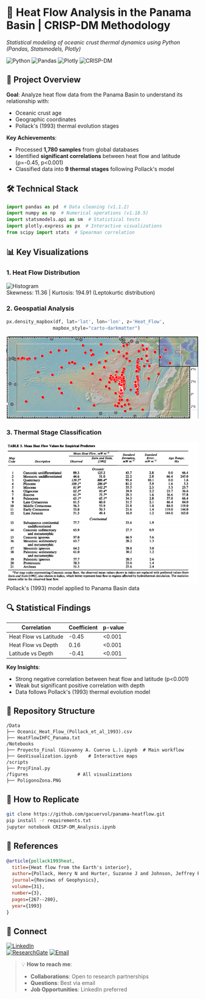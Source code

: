 # 🌋 Heat Flow Analysis in the Panama Basin | CRISP-DM Methodology  
*Statistical modeling of oceanic crust thermal dynamics using Python (Pandas, Statsmodels, Plotly)*  

![Python](https://img.shields.io/badge/Python-3.8+-blue?logo=python) ![Pandas](https://img.shields.io/badge/Pandas-1.1.2-red) ![Plotly](https://img.shields.io/badge/Plotly-5.0+-lightblue) ![CRISP-DM](https://img.shields.io/badge/Methodology-CRISP--DM-orange)

## 📌 Project Overview  
**Goal**: Analyze heat flow data from the Panama Basin to understand its relationship with:  
- Oceanic crust age  
- Geographic coordinates  
- Pollack's (1993) thermal evolution stages  

**Key Achievements**:
- Processed **1,780 samples** from global databases
- Identified **significant correlations** between heat flow and latitude (ρ=-0.45, p<0.001)
- Classified data into **9 thermal stages** following Pollack's model

## 🛠️ Technical Stack
```python
import pandas as pd  # Data cleaning (v1.1.2)
import numpy as np  # Numerical operations (v1.18.5)
import statsmodels.api as sm  # Statistical tests
import plotly.express as px  # Interactive visualizations
from scipy import stats  # Spearman correlation
```

## 📊 Key Visualizations
### 1. Heat Flow Distribution
![Histogram](https://i.imgur.com/heatflow_hist.png)  
Skewness: 11.36 | Kurtosis: 194.91 (Leptokurtic distribution)
### 2. Geospatial Analysis
```python
px.density_mapbox(df, lat='lat', lon='lon', z='Heat_Flow',
                 mapbox_style="carto-darkmatter")
```
![Panama Basin Heat Map](https://github.com/gacuervol/oceanic-heatflow/blob/main/figures/PoligonoZona.PNG)  
### 3. Thermal Stage Classification
![Thermal Stages](https://github.com/gacuervol/oceanic-heatflow/blob/main/figures/tabla%20pollack.PNG)
Pollack's (1993) model applied to Panama Basin data

## 🔍 Statistical Findings
| Correlation               | Coefficient | p-value  |
|---------------------------|-------------|----------|
| Heat Flow vs Latitude      | -0.45       | <0.001   |
| Heat Flow vs Depth         | 0.16        | <0.001   |
| Latitude vs Depth          | -0.41       | <0.001   |

**Key Insights**:
- Strong negative correlation between heat flow and latitude (p<0.001)
- Weak but significant positive correlation with depth
- Data follows Pollack's (1993) thermal evolution model

## 📂 Repository Structure
```text
/Data
├── Oceanic_Heat_Flow_(Pollack_et_al_1993).csv
├── HeatFlowIHFC_Panama.txt
/Notebooks
├── Proyecto_Final (Giovanny A. Cuervo L.).ipynb  # Main workflow
├── GeoVisualization.ipynb    # Interactive maps
/scripts
├── ProjFinal.py  
/figures                  # All visualizations
├── PoligonoZona.PNG
```
## 🚀 How to Replicate
```bash
git clone https://github.com/gacuervol/panama-heatflow.git
pip install -r requirements.txt
jupyter notebook CRISP-DM_Analysis.ipynb
```
## 📜 References
```bibtex
@article{pollack1993heat,
  title={Heat flow from the Earth's interior},
  author={Pollack, Henry N and Hurter, Suzanne J and Johnson, Jeffrey R},
  journal={Reviews of Geophysics},
  volume={31},
  number={3},
  pages={267--280},
  year={1993}
}
```
## 🔗 Connect
[![LinkedIn](https://img.shields.io/badge/LinkedIn-Giovanny_Cuervo-0077B5?style=for-the-badge&logo=linkedin)](linkedin.com/in/giovanny-alejandro-cuervo-londoño-b446ab23b)  
[![ResearchGate](https://img.shields.io/badge/ResearchGate-00CCBB?style=for-the-badge&logo=researchgate)]([https://researchgate.net/tu-perfil](https://www.researchgate.net/profile/Giovanny-Cuervo-Londono))  
[![Email](https://img.shields.io/badge/Email-giovanny.cuervo101%40alu.ulpgc.es-D14836?style=for-the-badge&logo=gmail)](mailto:giovanny.cuervo101@alu.ulpgc.es)

> 💡 **How to reach me**:  
> - **Collaborations**: Open to research partnerships  
> - **Questions**: Best via email  
> - **Job Opportunities**: LinkedIn preferred

